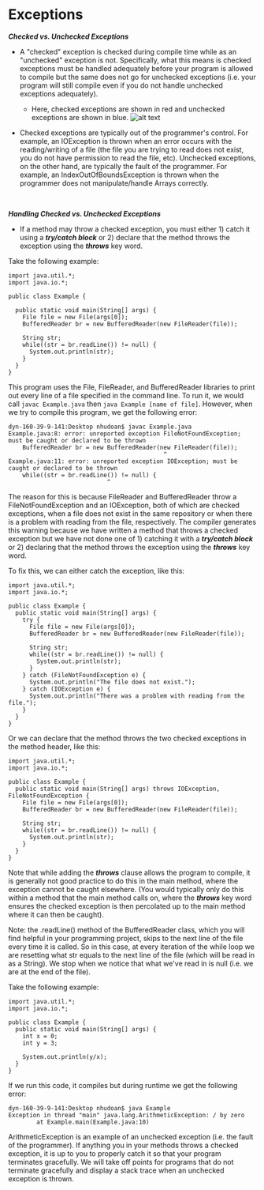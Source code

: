# Exceptions

***Checked vs. Unchecked Exceptions***

 -  A "checked" exception is checked during compile time while as an "unchecked" exception is not. Specifically, what this means is checked exceptions must be handled adequately before your program is allowed to compile but the same does not go for unchecked exceptions (i.e. your program will still compile even if you do not handle unchecked exceptions adequately). 
 
    - Here, checked exceptions are shown in red and unchecked exceptions are shown in blue. 
    ![alt text](https://cdn2.howtodoinjava.com/wp-content/uploads/ExceptionHierarchyJava.png?style=centerme)

 -  Checked exceptions are typically out of the programmer's control. For example, an IOException is thrown when an error occurs with the reading/writing of a file (the file you are trying to read does not exist, you do not have permission to read the file, etc). Unchecked exceptions, on the other hand, are typically the fault of the programmer. For example, an IndexOutOfBoundsException is thrown when the programmer does not manipulate/handle Arrays correctly. 

<br>

***Handling Checked vs. Unchecked Exceptions***

 - If a method may throw a checked exception, you must either 1) catch it using a ***try/catch block*** or 2) declare that the method throws the exception using the ***throws*** key word. 

 
 Take the following example: 
 
    import java.util.*;
    import java.io.*;
    
    public class Example {
    
      public static void main(String[] args) {
        File file = new File(args[0]);
        BufferedReader br = new BufferedReader(new FileReader(file));
    
        String str;
        while((str = br.readLine()) != null) {
          System.out.println(str);
        }
      }
    }

This program uses the File, FileReader, and BufferedReader libraries to print out every line of a file specified in the command line. To run it, we would call `javac Example.java` then `java Example [name of file]`. However, when we try to compile this program, we get the following error: 

```
dyn-160-39-9-141:Desktop nhudoan$ javac Example.java
Example.java:8: error: unreported exception FileNotFoundException; must be caught or declared to be thrown
    BufferedReader br = new BufferedReader(new FileReader(file));
                                            ^
Example.java:11: error: unreported exception IOException; must be caught or declared to be thrown
    while((str = br.readLine()) != null) {
                            ^
``` 

The reason for this is because FileReader and BufferedReader throw a FileNotFoundException and an IOException, both of which are checked exceptions, when a file does not exist in the same repository or when there is a problem with reading from the file, respectively. The compiler generates this warning because we have written a method that throws a checked exception but we have not done one of 1) catching it with a ***try/catch block*** or 2) declaring that the method throws the exception using the ***throws*** key word. 

To fix this, we can either catch the exception, like this: 

```
import java.util.*;
import java.io.*;

public class Example {
  public static void main(String[] args) {
    try {
      File file = new File(args[0]);
      BufferedReader br = new BufferedReader(new FileReader(file));

      String str;
      while((str = br.readLine()) != null) {
        System.out.println(str);
      }
    } catch (FileNotFoundException e) {
      System.out.println("The file does not exist.");
    } catch (IOException e) {
      System.out.println("There was a problem with reading from the file.");
    }
  }
}
```

Or we can declare that the method throws the two checked exceptions in the method header, like this: 

```
import java.util.*;
import java.io.*;

public class Example {
  public static void main(String[] args) throws IOException, FileNotFoundException {
    File file = new File(args[0]);
    BufferedReader br = new BufferedReader(new FileReader(file));

    String str;
    while((str = br.readLine()) != null) {
      System.out.println(str);
    }
  }
}
```

Note that while adding the ***throws*** clause allows the program to compile, it is generally not good practice to do this in the main method, where the exception cannot be caught elsewhere. (You would typically only do this within a method that the main method calls on, where the ***throws*** key word ensures the checked exception is then percolated up to the main method where it can then be caught). 

Note: the .readLine() method of the BufferedReader class, which you will find helpful in your programming project, skips to the next line of the file every time it is called. So in this case, at every iteration of the while loop we are resetting what str equals to the next line of the file (which will be read in as a String). We stop when we notice that what we've read in is null (i.e. we are at the end of the file). 


Take the following example: 
```
import java.util.*;
import java.io.*;

public class Example {
  public static void main(String[] args) {
    int x = 0;
    int y = 3;

    System.out.println(y/x); 
  }
}
```

If we run this code, it compiles but during runtime we get the following error: 
```
dyn-160-39-9-141:Desktop nhudoan$ java Example
Exception in thread "main" java.lang.ArithmeticException: / by zero
        at Example.main(Example.java:10)
```
ArithmeticException is an example of an unchecked exception (i.e. the fault of the programmer). If anything you in your methods throws a checked exception, it is up to you to properly catch it so that your program terminates gracefully. We will take off points for programs that do not terminate gracefully and display a stack trace when an unchecked exception is thrown. 
